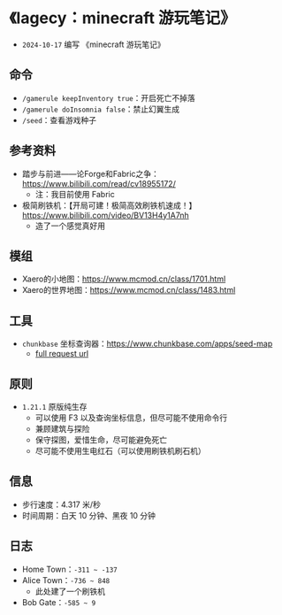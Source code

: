 # 《lagecy：minecraft 游玩笔记》

- `2024-10-17` 编写 《minecraft 游玩笔记》

## 命令

- `/gamerule keepInventory true`：开启死亡不掉落
- `/gamerule doInsomnia false`：禁止幻翼生成
- `/seed`：查看游戏种子

## 参考资料

- 踏步与前进——论Forge和Fabric之争：https://www.bilibili.com/read/cv18955172/
  - 注：我目前使用 Fabric
- 极简刷铁机：【开局可建！极简高效刷铁机速成！】 https://www.bilibili.com/video/BV13H4y1A7nh
  - 造了一个感觉真好用

## 模组

- Xaero的小地图：https://www.mcmod.cn/class/1701.html
- Xaero的世界地图：https://www.mcmod.cn/class/1483.html

## 工具

- `chunkbase` 坐标查询器：https://www.chunkbase.com/apps/seed-map
  - [full request url](https://www.chunkbase.com/apps/seed-map#seed=-5835456640380791765&platform=java_1_21&dimension=overworld&x=-242&z=178&zoom=0.484)

## 原则

- `1.21.1` 原版纯生存
  - 可以使用 F3 以及查询坐标信息，但尽可能不使用命令行
  - 兼顾建筑与探险
  - 保守探图，爱惜生命，尽可能避免死亡
  - 尽可能不使用生电红石（可以使用刷铁机刷石机）

## 信息

- 步行速度：4.317 米/秒
- 时间周期：白天 10 分钟、黑夜 10 分钟

## 日志

- Home Town：`-311 ~ -137`
- Alice Town：`-736 ~ 848`
  - 此处建了一个刷铁机
- Bob Gate：`-585 ~ 9`

